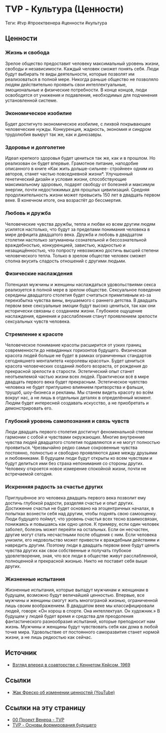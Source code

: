 # TVP - Культура (Ценности)

Теги: #tvp #проектвенера #ценности #культура

## Ценности

### Жизнь и свобода

Зрелое общество предоставит человеку максимальный уровень жизни, свободы и независимости. Каждый человек сможет понять себя. Люди будут выбирать те виды деятельности, которые позволят им реализоваться в полной мере. Никогда раньше общество не позволяло людям действительно проявить свои интеллектуальные, эмоциональные и физические потребности. В конце концов, люди освободятся от унижения и подавления, необходимых для подчинения установленной системе.

### Экономическое изобилие

Будет достигнуто экономическое изобилие, с лихвой покрывающее человеческие нужды. Конкуренция, жадность, экономия и синдром трудолюбия вымрут так же, как и динозавры.

### Здоровье и долголетие

Идеал крепкого здоровья будет цениться так же, как и в прошлом. Но реализован он будет впервые. Грамотное питание, наподобие описанного в книге «Как жить дольше-сильнее- стройнее» одним из авторов, станет частью повседневной жизни\*. Улучшенный генетический дизайн и условия жизни, способствующие максимальному здоровью, подарят свободу от болезней и максимум энергии, почти недостижимых для прошлых цивилизаций. Средняя продолжительность жизни может превысить 150 лет в двадцать первом веке. В конечном итоге, она возрастёт до бессмертия.

### Любовь и дружба

Человеческие чувства дружбы, тепла и любви ко всем другим людям усилятся настолько, что будут за пределами понимания человека в мире дефицита двадцатого века. Дружба и любовь в двадцатом столетии настолько затуманены сознательной и бессознательной враждебностью, конкуренцией, завистью, жадностью и незащищённостью, что попросту невозможно достичь высшей степени человеческого тепла. Только в зрелом обществе человек сможет сполна вкусить сладость отношений с другими людьми.

### Физические наслаждения

Потенциал мужчины и женщины наслаждаться удовольствиями секса реализуется в полной мере в зрелом обществе. Сексуальное поведение середины двадцатого столетия будет считаться примитивным из-за переизбытка чувства вины, внушаемого с раннего детства. В двадцать первом веке сексуальные эмоции будут высоко цениться, так как они исторически связаны с созданием жизни. Глубокиое ощущение наслаждения, единения и расслабления станут проявлением зрелости сексуальных чувств человека.

### Стремление к красоте

Человеческое понимание красоты расширится от узких границ современности до невиданных горизонтов будущего. Физическая красота людей больше не будет в рамках ограниченных стандартов сегодняшнего менталитета «королевы красоты». Будет цениться красота человеческих созданий любого возраста, от рождения до прекрасной зрелости в старости. Эстетический опыт станет неотъемлемой частью жизни всех людей. Практически всё в мире двадцать первого века будет прекрасным. Эстетическое чувтство человека не будет приглушено влиянием притворства и фальши, трущоб, шоу-бизнеса и рекламы. Мы станем видеть красоту во всём вокруг нас, а не лишь в отдельных деталях в определённый момент. Людям будет интересней создавать искусство, а не приобретать и демонстрировать его.

### Глубокий уровень самопознания и связь чувств

Люди двадцать первого столетия достигнут феноменальной степени гармонии с собой и чувствами окружающих. Многие внутренние чувства людей двадцатого столетия подавляются и не могут полностью проявиться. Чрезвычайно редко самые сокровенные чувства постоянно, полностью и свободно проявляются даже между друзьями и любовниками. В будущем люди будут открыты ко всем чувствам и будут делиться ими без страха непонимания со стороны других. Человеку откроется новое измерение спокойной жизни, почти не встречаемой сегодня.

### Искренняя радость за счастье других

Приглушённое эго человека двадцать первого века позволит ему достичь глубокой радости, разделяя счастье и опыт других. Достижение счастья не будет основано на эгоцентричных началах, в попытках вознести себя над другим, чтобы поднять свою самооценку. Люди будущего поймут, что уровень счастья всех тесно взаимосвязан, понижаясь и повышаясь как одно целое. К примеру, если один человек заболел, болезнь может перейти на остальных. Если он несчастен, другие могут стать несчастными после общения с ним. Если человека унизили, его недовольство может привести к враждебным действиям и навредить другим. Поэтому люди в двадцать первом веке будут ценить чувства других как свои собственные и получать глубокое удовлетворение, зная, что все люди в обществе живут расслабленной, полноценной и прекрасной жизнью. Никто не поставит себя выше других.

### Жизненные испытания

Жизненные испытания, которые выпадут мужчинам и женщинам в будущем, возможно будут величайшей ценностью. Впервые, все мужчины и женщины смогут жить многограной жизнью, ограниченной лишь своим воображением. В двадцатом веке мы классифицировали людей, говоря: «Он хорош в спорте. Она интеллектуал. Он художник.» В будущем у людей будет время и средства для преодоления фантастического разнообразия испытаний, которые преподносит нам жизнь. Мужчины и женщины будут чувствовать себя как дома в любой точке мира. Удовольствие от постоянного саморазвития станет нормой жизни, а не лишь редкостью как сейчас.

## Источник

* [Взгляд вперед в соавторстве с Кеннетом Кейсом, 1969](%D0%92%D0%B7%D0%B3%D0%BB%D1%8F%D0%B4%20%D0%B2%D0%BF%D0%B5%D1%80%D0%B5%D0%B4%20%D0%B2%20%D1%81%D0%BE%D0%B0%D0%B2%D1%82%D0%BE%D1%80%D1%81%D1%82%D0%B2%D0%B5%20%D1%81%20%D0%9A%D0%B5%D0%BD%D0%BD%D0%B5%D1%82%D0%BE%D0%BC%20%D0%9A%D0%B5%D0%B9%D1%81%D0%BE%D0%BC,%201969.md)

## Ссылки

* [Жак Фреско об изменении ценностей (YouTube)](https://youtu.be/ekKE33cOfDs)

## Ссылки на эту страницу

* [00 Проект Венера - TVP](00%20%D0%9F%D1%80%D0%BE%D0%B5%D0%BA%D1%82%20%D0%92%D0%B5%D0%BD%D0%B5%D1%80%D0%B0%20-%20TVP.md)
* [TVP - Основы формирования будущего](TVP%20-%20%D0%9E%D1%81%D0%BD%D0%BE%D0%B2%D1%8B%20%D1%84%D0%BE%D1%80%D0%BC%D0%B8%D1%80%D0%BE%D0%B2%D0%B0%D0%BD%D0%B8%D1%8F%20%D0%B1%D1%83%D0%B4%D1%83%D1%89%D0%B5%D0%B3%D0%BE.md)